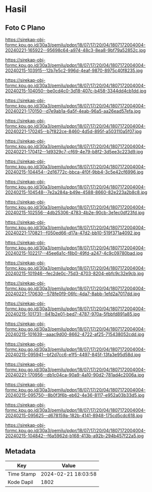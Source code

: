 # Hasil

## Foto C Plano

https://sirekap-obj-formc.kpu.go.id/30a3/pemilu/pdpr/18/07/17/20/04/1807172004004-20240221-165922--95698c64-a974-48c3-8ea8-9bf79a52852c.jpg

https://sirekap-obj-formc.kpu.go.id/30a3/pemilu/pdpr/18/07/17/20/04/1807172004004-20240215-103915--12b7e5c2-996d-4eaf-9870-8975c40f8235.jpg

https://sirekap-obj-formc.kpu.go.id/30a3/pemilu/pdpr/18/07/17/20/04/1807172004004-20240215-104050--be0cd4c0-3d18-407c-b458-3344dd4cb1dd.jpg

https://sirekap-obj-formc.kpu.go.id/30a3/pemilu/pdpr/18/07/17/20/04/1807172004004-20240221-170150--d7e9ab1a-6a5f-4eab-96a5-aa26ead57efa.jpg

https://sirekap-obj-formc.kpu.go.id/30a3/pemilu/pdpr/18/07/17/20/04/1807172004004-20240221-170245--b7f822ce-8460-4d5d-895f-a503110a5f07.jpg

https://sirekap-obj-formc.kpu.go.id/30a3/pemilu/pdpr/18/07/17/20/04/1807172004004-20240221-170412--1d9329c7-cf69-4e79-b8f2-3d5ee3c223d9.jpg

https://sirekap-obj-formc.kpu.go.id/30a3/pemilu/pdpr/18/07/17/20/04/1807172004004-20240215-104454--2d16772c-bbca-4f0f-9bb4-3c5e42cf6996.jpg

https://sirekap-obj-formc.kpu.go.id/30a3/pemilu/pdpr/18/07/17/20/04/1807172004004-20240215-104548--7e2a284a-b49e-4588-8660-82e223a2b8c8.jpg

https://sirekap-obj-formc.kpu.go.id/30a3/pemilu/pdpr/18/07/17/20/04/1807172004004-20240215-102556--4db25306-4783-4b2e-90cb-3e1ec0df23fd.jpg

https://sirekap-obj-formc.kpu.go.id/30a3/pemilu/pdpr/18/07/17/20/04/1807172004004-20240221-170821--f050ed66-d17a-47d2-bb10-519f371a4092.jpg

https://sirekap-obj-formc.kpu.go.id/30a3/pemilu/pdpr/18/07/17/20/04/1807172004004-20240215-102217--45ee6a1c-f8b0-49fd-a247-4c9c09780bad.jpg

https://sirekap-obj-formc.kpu.go.id/30a3/pemilu/pdpr/18/07/17/20/04/1807172004004-20240215-101946--fec2de0c-75d3-4703-8204-ebfc9c32e9cb.jpg

https://sirekap-obj-formc.kpu.go.id/30a3/pemilu/pdpr/18/07/17/20/04/1807172004004-20240221-170630--578fe0f9-06fc-4da7-8abb-1efd2a7017dd.jpg

https://sirekap-obj-formc.kpu.go.id/30a3/pemilu/pdpr/18/07/17/20/04/1807172004004-20240215-101731--841b2e01-bed7-4787-970a-5fbbfd891a85.jpg

https://sirekap-obj-formc.kpu.go.id/30a3/pemilu/pdpr/18/07/17/20/04/1807172004004-20240215-101639--aaac9d00-8662-4722-af25-715438052cdd.jpg

https://sirekap-obj-formc.kpu.go.id/30a3/pemilu/pdpr/18/07/17/20/04/1807172004004-20240215-095941--bf2d7cc6-e1f5-4497-845f-13fa3e95d58d.jpg

https://sirekap-obj-formc.kpu.go.id/30a3/pemilu/pdpr/18/07/17/20/04/1807172004004-20240221-170956--db1c04ca-90a9-4a10-90d2-781ad4c2006a.jpg

https://sirekap-obj-formc.kpu.go.id/30a3/pemilu/pdpr/18/07/17/20/04/1807172004004-20240215-095750--8b0f3f6b-eb62-4e36-8117-e952a03b33d5.jpg

https://sirekap-obj-formc.kpu.go.id/30a3/pemilu/pdpr/18/07/17/20/04/1807172004004-20240215-095625--d678159a-182b-4141-8948-175cd5cdc618.jpg

https://sirekap-obj-formc.kpu.go.id/30a3/pemilu/pdpr/18/07/17/20/04/1807172004004-20240215-104842--f6a5962d-b168-413b-a92b-294b457f22a5.jpg


## Metadata

| Key        | Value               |
| ---------- | ------------------- |
| Time Stamp | 2024-02-21 18:03:58 |
| Kode Dapil | 1802                |



